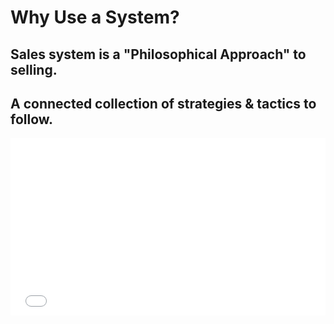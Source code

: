 # Why Use a System?

## Sales system is a "Philosophical Approach" to selling. 

## A connected collection of strategies & tactics to follow.

<div class="hs-responsive-embed-wrapper hs-responsive-embed" style="width: 100%; height: auto; position: relative; overflow: hidden; padding: 0; max-width: 640px; max-height: 360px; min-width: 256px; margin: 10px auto; display: block; clear: both;">
<div class="hs-responsive-embed-inner-wrapper" style="position: relative; overflow: hidden; max-width: 100%; padding-bottom: 56.25%; margin: 0;"><iframe class="hs-responsive-embed-iframe" height="360" src="//player.vimeo.com/video/363158249?title=0&amp;byline=0&amp;portrait=0&amp;color=8dc7dc" style="position: absolute; top: 0; left: 0; width: 100%; height: 100%; border: none;" width="640" allowfullscreen="allowfullscreen" data-service="vimeo"></iframe></div>
</div>


